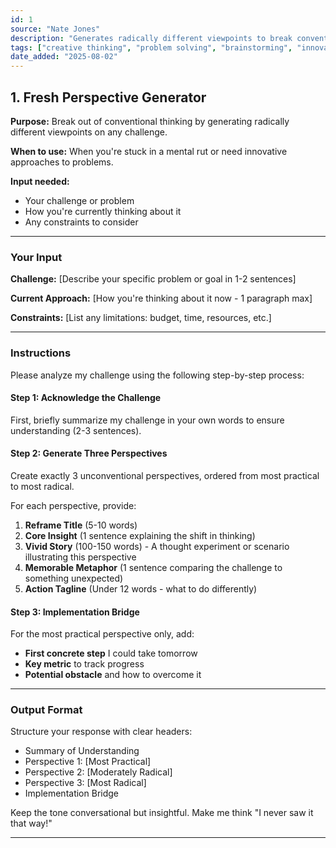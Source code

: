 ```yaml
---
id: 1
source: "Nate Jones"
description: "Generates radically different viewpoints to break conventional thinking."
tags: ["creative thinking", "problem solving", "brainstorming", "innovation", "perspective"]
date_added: "2025-08-02"
---
```


## 1\. Fresh Perspective Generator

**Purpose:** Break out of conventional thinking by generating radically different viewpoints on any challenge.

**When to use:** When you're stuck in a mental rut or need innovative approaches to problems.

**Input needed:**

* Your challenge or problem  
* How you're currently thinking about it  
* Any constraints to consider

---

### **Your Input**

**Challenge:** \[Describe your specific problem or goal in 1-2 sentences\]

**Current Approach:** \[How you're thinking about it now \- 1 paragraph max\]

**Constraints:** \[List any limitations: budget, time, resources, etc.\]

---

### **Instructions**

Please analyze my challenge using the following step-by-step process:

#### **Step 1: Acknowledge the Challenge**

First, briefly summarize my challenge in your own words to ensure understanding (2-3 sentences).

#### **Step 2: Generate Three Perspectives**

Create exactly 3 unconventional perspectives, ordered from most practical to most radical.

For each perspective, provide:

1. **Reframe Title** (5-10 words)  
2. **Core Insight** (1 sentence explaining the shift in thinking)  
3. **Vivid Story** (100-150 words) \- A thought experiment or scenario illustrating this perspective  
4. **Memorable Metaphor** (1 sentence comparing the challenge to something unexpected)  
5. **Action Tagline** (Under 12 words \- what to do differently)

#### **Step 3: Implementation Bridge**

For the most practical perspective only, add:

* **First concrete step** I could take tomorrow  
* **Key metric** to track progress  
* **Potential obstacle** and how to overcome it

---

### **Output Format**

Structure your response with clear headers:

* Summary of Understanding  
* Perspective 1: \[Most Practical\]  
* Perspective 2: \[Moderately Radical\]  
* Perspective 3: \[Most Radical\]  
* Implementation Bridge

Keep the tone conversational but insightful. Make me think "I never saw it that way\!"

---